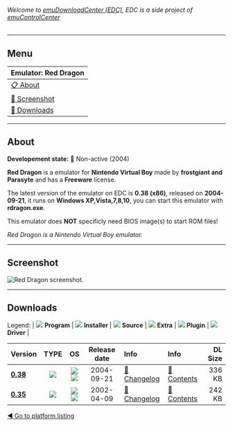 ###### Welcome to [emuDownloadCenter (EDC)](https://github.com/PhoenixInteractiveNL/emuDownloadCenter/wiki/), EDC is a side project of [emuControlCenter](https://github.com/PhoenixInteractiveNL/emuControlCenter/wiki/)
***
## Menu
| **Emulator: Red Dragon** |
|:---------|
| [:clipboard: About](#about) |
| [:sunrise: Screenshot](#screenshot) |
| [:floppy_disk: Downloads](#downloads) |
***
## About
**Developement state:** :red_circle: Non-active (2004)

**Red Dragon** is a emulator for **Nintendo Virtual Boy** made by **frostgiant and Parasyte** and has a **Freeware** license.

The latest version of the emulator on EDC is **0.38 (x86)**, released on **2004-09-21**, it runs on **Windows XP,Vista,7,8,10**, you can start this emulator with **rdragon.exe**.

This emulator does **NOT** specificly need BIOS image(s) to start ROM files!

_Red Dragon is a Nintendo Virtual Boy emulator._
***
## Screenshot
![](https://raw.githubusercontent.com/PhoenixInteractiveNL/emuDownloadCenter/master/hooks/reddragon/emulator_screen_01.jpg "Red Dragon screenshot.")
***
## Downloads
Legend:
| ![](https://raw.githubusercontent.com/wiki/PhoenixInteractiveNL/emuDownloadCenter/images_misc/icon_program_24.png) **Program** | 
![](https://raw.githubusercontent.com/wiki/PhoenixInteractiveNL/emuDownloadCenter/images_misc/icon_installer_24.png) **Installer** | 
![](https://raw.githubusercontent.com/wiki/PhoenixInteractiveNL/emuDownloadCenter/images_misc/icon_source_code_24.png) **Source** | 
![](https://raw.githubusercontent.com/wiki/PhoenixInteractiveNL/emuDownloadCenter/images_misc/icon_extra_24.png) **Extra** | 
![](https://raw.githubusercontent.com/wiki/PhoenixInteractiveNL/emuDownloadCenter/images_misc/icon_plugin_24.png) **Plugin** | 
![](https://raw.githubusercontent.com/wiki/PhoenixInteractiveNL/emuDownloadCenter/images_misc/icon_driver_24.png) **Driver** | 


| Version  | TYPE | OS | Release date  | Info       | Info       | DL Size    |
|:---------|:----:|:--:|:-------------:|:-----------|:-----------|-----------:|
| [**0.38**](https://github.com/PhoenixInteractiveNL/edc-repo0006/raw/master/reddragon/0.38.7z) | ![](https://raw.githubusercontent.com/wiki/PhoenixInteractiveNL/emuDownloadCenter/images_misc/icon_program_24.png) | ![](https://raw.githubusercontent.com/wiki/PhoenixInteractiveNL/emuDownloadCenter/images_misc/logo_windows_24.png)![](https://raw.githubusercontent.com/wiki/PhoenixInteractiveNL/emuDownloadCenter/images_misc/icon_32-bit_24.png) | 2004-09-21 | [:page_facing_up: Changelog](https://github.com/PhoenixInteractiveNL/edc-repo0006/blob/master/reddragon/0.38_changelog.txt) | [:mag_right: Contents](https://github.com/PhoenixInteractiveNL/edc-repo0006/blob/master/reddragon/0.38_contents.txt) | 336 KB |
| [**0.35**](https://github.com/PhoenixInteractiveNL/edc-repo0006/raw/master/reddragon/0.35.7z) | ![](https://raw.githubusercontent.com/wiki/PhoenixInteractiveNL/emuDownloadCenter/images_misc/icon_program_24.png) | ![](https://raw.githubusercontent.com/wiki/PhoenixInteractiveNL/emuDownloadCenter/images_misc/logo_windows_24.png)![](https://raw.githubusercontent.com/wiki/PhoenixInteractiveNL/emuDownloadCenter/images_misc/icon_32-bit_24.png) | 2002-04-09 | [:page_facing_up: Changelog](https://github.com/PhoenixInteractiveNL/edc-repo0006/blob/master/reddragon/0.35_changelog.txt) | [:mag_right: Contents](https://github.com/PhoenixInteractiveNL/edc-repo0006/blob/master/reddragon/0.35_contents.txt) | 242 KB |

[:arrow_backward: Go to platform listing](https://github.com/PhoenixInteractiveNL/emuDownloadCenter/wiki/EDC-Platform-List)
